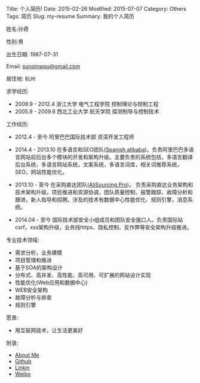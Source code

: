 Title: 个人简历!
Date: 2015-02-26
Modified: 2015-07-07 
Category: Others
Tags: 简历
Slug: my-resume
Summary: 我的个人简历

姓名:孙奇 

性别:男

出生日期: 1987-07-31

Email: sunqinwpu@gmail.com

居住地: 杭州

求学经历: 

- 2009.9 - 2012.4 浙江大学 电气工程学院 控制理论与控制工程
- 2005.9 - 2009.6 西北工业大学 航天学院 探测制导与控制技术

工作经历:

- 2012.4 - 至今 阿里巴巴国际技术部 资深开发工程师

 - 2014.4 - 2013.10 在多语言和SEO团队([Spanish alibaba](http://spanish.alibaba.com))。负责阿里巴巴多语言网站前后台多个模块的开发和架构升级。主要负责的系统包括，多语言翻译后台系统，多语言网站系统，文案系统，多语言词库，相关词推荐系统，SEO，网站性能优化。
 - 2013.10 - 至今 在采购直达团队([AliSourcing Pro](http://sourcing.alibaba.com))。 负责采购直达业务架构和技术架构升级，项目推进和资源协调，团队质量控制、报警跟踪、故障分析和跟进，新人指导和招聘。涉及的技术有数据中心性能优化、规则引擎，消息系统。

 - 2014.04 - 至今 国际技术部安全小组成员和团队安全接口人。负责国际站csrf，xss架构升级，业务线https、隐私控制、反作弊等安全架构升级推进。

专业技术领域:

- 需求分析，业务建模
- 项目管理和推进
- 基于SOA的架构设计
- 分布式、高并发、高性能、高可用、可扩展的网站设计实现
- 性能优化(Web应用和数据中心)
- WEB安全架构
- 故障分析与排查
- 规则引擎

愿景:

- 用互联网技术，让生活更美好

附录:

- [About Me](http://about.me/sunqi)
- [Github](https://github.com/sunqinwpu)
- [Linkin](https://cn.linkedin.com/in/sunqizju)
- [Weibo](http://weibo.com/sunqizju/profile?rightmod=1&wvr=6&mod=personinfo)
